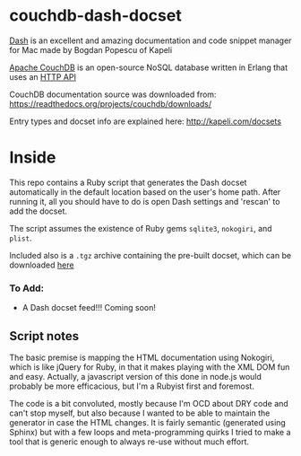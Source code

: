 couchdb-dash-docset
===================
[Dash](http://kapeli.com/dash) is an excellent and amazing documentation and code snippet manager for Mac made by Bogdan Popescu of Kapeli

[Apache CouchDB](http://couchdb.apache.org/) is an open-source NoSQL database written in Erlang that uses an [HTTP API](http://docs.couchdb.org/en/latest/)

CouchDB documentation source was downloaded from: https://readthedocs.org/projects/couchdb/downloads/

Entry types and docset info are explained here: http://kapeli.com/docsets

# Inside
This repo contains a Ruby script that generates the Dash docset automatically in the default location based on the user's home path. After running it, all you should have to do is open Dash settings and 'rescan' to add the docset.

The script assumes the existence of Ruby gems `sqlite3`, `nokogiri`, and `plist`.

Included also is a `.tgz` archive containing the pre-built docset, which can be downloaded [here](https://github.com/SteveBenner/couchdb-dash-docset/blob/master/CouchDB-1.4.docset.tgz?raw=true)

### To Add:
- A Dash docset feed!!! Coming soon!

## Script notes
The basic premise is mapping the HTML documentation using Nokogiri, which is like jQuery for Ruby, in that it makes playing with the XML DOM fun and easy. Actually, a javascript version of this done in node.js would probably be more efficacious, but I'm a Rubyist first and foremost.

The code is a bit convoluted, mostly because I'm OCD about DRY code and can't stop myself, but also because I wanted to be able to maintain the generator in case the HTML changes. It is fairly semantic (generated using Sphinx) but with a few loops and meta-programming quirks I tried to make a tool that is generic enough to always re-use without much effort.
